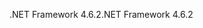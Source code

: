 <span data-ttu-id="c776d-101">.NET Framework 4.6.2</span><span class="sxs-lookup"><span data-stu-id="c776d-101">.NET Framework 4.6.2</span></span>